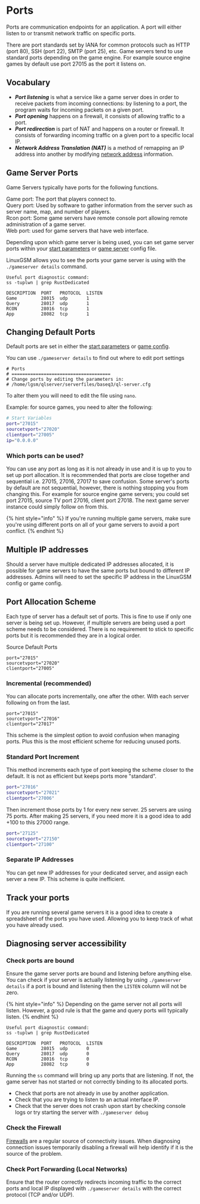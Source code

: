 # Ports

Ports are communication endpoints for an application. A port will either listen to or transmit network traffic on specific ports.&#x20;

There are port standards set by IANA for common protocols such as HTTP (port 80), SSH (port 22), SMTP (port 25), etc. Game servers tend to use standard ports depending on the game engine. For example source engine games by default use port 27015 as the port it listens on.

## Vocabulary

* _**Port listening**_ is what a service like a game server does in order to receive packets from incoming connections: by listening to a port, the program waits for incoming packets on a given port.
* _**Port opening**_ happens on a firewall, it consists of allowing traffic to a port.
* _**Port redirection**_ is part of NAT and happens on a router or firewall. It consists of forwarding incoming traffic on a given port to a specific local IP.
* _**Network Address Translation (NAT)**_  is a method of remapping an IP address into another by modifying [network address](https://en.wikipedia.org/wiki/Network\_address) information.

## Game Server Ports

Game Servers typically have ports for the following functions.

Game port: The port that players connect to.\
Query port: Used by software to gather information from the server such as server name, map, and number of players.\
Rcon port: Some game servers have remote console port allowing remote administration of a game server. \
Web port: used for game servers that have web interface.

Depending upon which game server is being used, you can set game server ports within your [start parameters](start-parameters.md) or [game server](game-server-config.md) config file.

LinuxGSM allows you to see the ports your game server is using with the `./gameserver details` command.

```
Useful port diagnostic command:
ss -tuplwn | grep RustDedicated

DESCRIPTION  PORT   PROTOCOL  LISTEN
Game         28015  udp       1
Query        28017  udp       1
RCON         28016  tcp       1
App          28082  tcp       1
```

## Changing Default Ports

Default ports are set in either the [start parameters](start-parameters.md) or [game config](game-server-config.md).&#x20;

You can use `./gameserver details` to find out where to edit port settings

```
# Ports
# =====================================
# Change ports by editing the parameters in:
# /home/lgsm/qlserver/serverfiles/baseq3/ql-server.cfg
```

To alter them you will need to edit the file using `nano`.

Example: for source games, you need to alter the following:

```bash
# Start Variables
port="27015"
sourcetvport="27020"
clientport="27005"
ip="0.0.0.0"
```

### Which ports can be used?

You can use any port as long as it is not already in use and it is up to you to set up port allocation. It is recommended that ports are close together and sequential i.e. 27015, 27016, 27017 to save confusion. Some server's ports by default are not sequential, however, there is nothing stopping you from changing this. For example for source engine game servers; you could set port 27015, source TV port 27016, client port 27018. The next game server instance could simply follow on from this.

{% hint style="info" %}
If you're running multiple game servers, make sure you're using different ports on all of your game servers to avoid a port conflict.
{% endhint %}

## Multiple IP addresses

Should a server have multiple dedicated IP addresses allocated, it is possible for game servers to have the same ports but bound to different IP addresses. Admins will need to set the specific IP address in the LinuxGSM config or game config.

## Port Allocation Scheme

Each type of server has a default set of ports. This is fine to use if only one server is being set up. However, if multiple servers are being used a port scheme needs to be considered. There is no requirement to stick to specific ports but it is recommended they are in a logical order.

Source Default Ports

```
port="27015"
sourcetvport="27020"
clientport="27005"
```

### Incremental (recommended)

You can allocate ports incrementally, one after the other. With each server following on from the last.

```
port="27015"
sourcetvport="27016"
clientport="27017"
```

This scheme is the simplest option to avoid confusion when managing ports. Plus this is the most efficient scheme for reducing unused ports.

### Standard Port Increment

This method increments each type of port keeping the scheme closer to the default. It is not as efficient but keeps ports more "standard".

```bash
port="27016"
sourcetvport="27021"
clientport="27006"
```

Then increment those ports by 1 for every new server. 25 servers are using 75 ports. After making 25 servers, if you need more it is a good idea to add +100 to this 27000 range.

```bash
port="27125"
sourcetvport="27150"
clientport="27100"
```

### Separate IP Addresses

You can get new IP addresses for your dedicated server, and assign each server a new IP. This scheme is quite inefficient.

## Track your ports

If you are running several game servers it is a good idea to create a spreadsheet of the ports you have used. Allowing you to keep track of what you have already used.

## Diagnosing server accessibility

### Check ports are bound

Ensure the game server ports are bound and listening before anything else. You can check if your server is actually listening by using `./gameserver details` if a port is bound and listening then the `LISTEN` column will not be zero.

{% hint style="info" %}
Depending on the game server not all ports will listen. However, a good rule is that the game and query ports will typically listen.&#x20;
{% endhint %}

```
Useful port diagnostic command:
ss -tuplwn | grep RustDedicated

DESCRIPTION  PORT   PROTOCOL  LISTEN
Game         28015  udp       0
Query        28017  udp       0
RCON         28016  tcp       0
App          28082  tcp       0
```

Running the `ss` command will bring up any ports that are listening. If not, the game server has not started or not correctly binding to its allocated ports.&#x20;

* Check that ports are not already in use by another application.
* Check that you are trying to listen to an actual interface IP.
* Check that the server does not crash upon start by checking console logs or try starting the server with `./gameserver debug`

### Check the Firewall

[Firewalls](../linux/firewalls.md) are a regular source of connectivity issues. When diagnosing connection issues temporarily disabling a firewall will help identify if it is the source of the problem.

### Check Port Forwarding (Local Networks)

Ensure that the router correctly redirects incoming traffic to the correct ports and local IP displayed with `./gameserver details` with the correct protocol (TCP and/or UDP).
